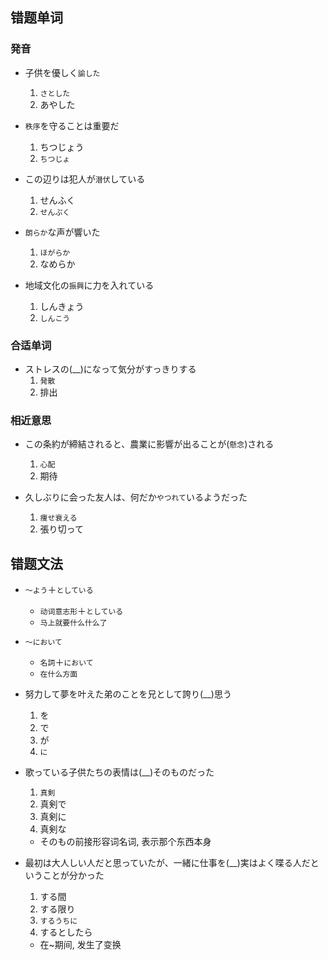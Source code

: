 ## 错题单词
### 発音
* 子供を優しく`諭した`
    1. `さとした`
    2. あやした
  
* `秩序`を守ることは重要だ
    1. ちつじょう
    2. `ちつじょ`
  
* この辺りは犯人が`潜伏`している
    1. せんふく
    2. `せんぷく`
  
* `朗らか`な声が響いた
    1. `ほがらか`
    2. なめらか
  
* 地域文化の`振興`に力を入れている
    1. しんきょう
    2. `しんこう`
### 合适单词
* ストレスの(__)になって気分がすっきりする
    1. `発散`
    2. 排出
### 相近意思
* この条約が締結されると、農業に影響が出ることが(`懸念`)される
    1. `心配`
    2. 期待
  
* 久しぶりに会った友人は、何だか`やつれて`いるようだった
    1. `痩せ衰える`
    2. 張り切って
  



## 错题文法
* `〜よう`＋`としている`
    * `动词意志形`＋`としている`
    * `马上就要什么什么了`

* `〜において`
    * `名詞`＋`において`
    * `在什么方面`

* 努力して夢を叶えた弟のことを兄として誇り(__)思う
    1. を
    2. で
    3. が
    4. `に`

* 歌っている子供たちの表情は(__)そのものだった
    1. `真剣`
    2. 真剣で
    3. 真剣に
    4. 真剣な
    * そのもの前接形容词名词, 表示那个东西本身

* 最初は大人しい人だと思っていたが、一緒に仕事を(__)実はよく喋る人だということが分かった
    1. する間
    2. する限り
    3. `するうちに`
    4. するとしたら
    * 在~期间, 发生了变换